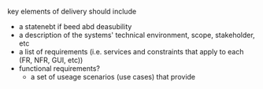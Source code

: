 key elements of delivery should include
- a statenebt if beed abd deasubility
- a description of the systems' technical environment, scope, stakeholder, etc
- a list of requirements (i.e. services and constraints that apply to each (FR, NFR, GUI, etc))
- functional requirements?
	- a set of useage scenarios (use cases) that provide

